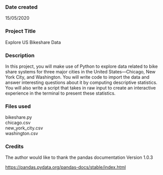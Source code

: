 ### Date created
15/05/2020

### Project Title
Explore US Bikeshare Data

### Description
In this project, you will make use of Python to explore data related to bike share systems for three major cities in the United States—Chicago, New York City, and Washington. You will write code to import the data and answer interesting questions about it by computing descriptive statistics. You will also write a script that takes in raw input to create an interactive experience in the terminal to present these statistics.

### Files used
bikeshare.py \
chicago.csv \
new_york_city.csv \
washington.csv

### Credits
The author would like to thank the pandas documentation Version 1.0.3

https://pandas.pydata.org/pandas-docs/stable/index.html
